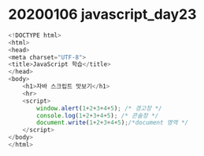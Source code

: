 # 20200106 javascript_day23



```javascript
<!DOCTYPE html>
<html>
<head>
<meta charset="UTF-8">
<title>JavaScript 학습</title>
</head>
<body>
	<h1>자바 스크립트 맛보기</h1>
	<hr>
	<script>
		window.alert(1+2+3+4+5); /* 경고창 */
		console.log(1+2+3+4+5); /* 콘솔창 */
		document.write(1+2+3+4+5);/*document 영역 */
	</script>
</body>
</html>
```



